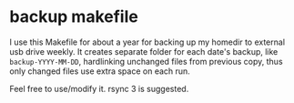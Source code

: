 backup makefile
===============

I use this Makefile for about a year for backing up my homedir to external usb
drive weekly. It creates separate folder for each date's backup, like
`backup-YYYY-MM-DD`, hardlinking unchanged files from previous copy, thus only
changed files use extra space on each run.

Feel free to use/modify it. rsync 3 is suggested.
